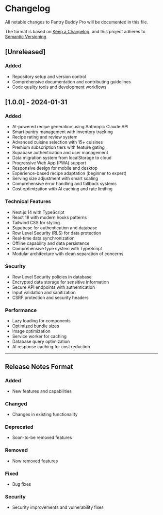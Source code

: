 # Changelog

All notable changes to Pantry Buddy Pro will be documented in this file.

The format is based on [Keep a Changelog](https://keepachangelog.com/en/1.0.0/),
and this project adheres to [Semantic Versioning](https://semver.org/spec/v2.0.0.html).

## [Unreleased]

### Added
- Repository setup and version control
- Comprehensive documentation and contributing guidelines
- Code quality tools and development workflows

## [1.0.0] - 2024-01-31

### Added
- AI-powered recipe generation using Anthropic Claude API
- Smart pantry management with inventory tracking
- Recipe rating and review system
- Advanced cuisine selection with 15+ cuisines
- Premium subscription tiers with feature gating
- Supabase authentication and user management
- Data migration system from localStorage to cloud
- Progressive Web App (PWA) support
- Responsive design for mobile and desktop
- Experience-based recipe adaptation (beginner to expert)
- Serving size adjustment with smart scaling
- Comprehensive error handling and fallback systems
- Cost optimization with AI caching and rate limiting

### Technical Features
- Next.js 14 with TypeScript
- React 18 with modern hooks patterns
- Tailwind CSS for styling
- Supabase for authentication and database
- Row Level Security (RLS) for data protection
- Real-time data synchronization
- Offline capability and data persistence
- Comprehensive type system with TypeScript
- Modular architecture with clean separation of concerns

### Security
- Row Level Security policies in database
- Encrypted data storage for sensitive information
- Secure API endpoints with authentication
- Input validation and sanitization
- CSRF protection and security headers

### Performance
- Lazy loading for components
- Optimized bundle sizes
- Image optimization
- Service worker for caching
- Database query optimization
- AI response caching for cost reduction

---

## Release Notes Format

### Added
- New features and capabilities

### Changed
- Changes in existing functionality

### Deprecated
- Soon-to-be removed features

### Removed
- Now removed features

### Fixed
- Bug fixes

### Security
- Security improvements and vulnerability fixes